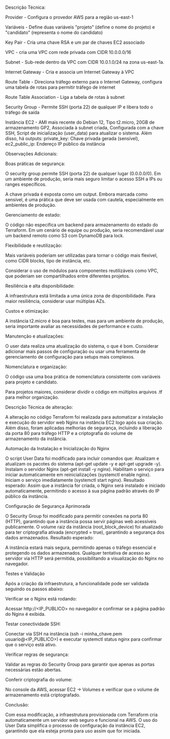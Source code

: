 Descrição Técnica: 

Provider - Configura o provedor AWS para a região us-east-1

Variáveis - Define duas variáveis "projeto" (define o nome do projeto) e "candidato" (representa o nome do candidato)

Key Pair - Cria uma chave RSA e um par de chaves EC2 associado

VPC - cria uma VPC com rede privada com CIDR 10.0.0.0/16

Subnet - Sub-rede dentro da VPC com CIDR 10.0.1.0/24 na zona us-east-1a.

Internet Gateway - Cria e associa um Internet Gateway à VPC

Route Table - Direciona tráfego externo para o Internet Gateway, configura uma tabela de rotas para permitir tráfego de internet

Route Table Association - Liga a tabela de rotas à subnet

Security Group - Permite SSH (porta 22) de qualquer IP e libera todo o tráfego de saída

Instância EC2 - AMI mais recente do Debian 12, Tipo t2.micro, 20GB de armazenamento GP2, Associada à subnet criada, Configurada com a chave SSH, Script de inicialização (user_data) para atualizar o sistema.
Além disso, há outputs: 
private_key: Chave privada gerada (sensível), ec2_public_ip: Endereço IP público da instância

Observações Adicionais:

Boas práticas de segurança:

O security group permite SSH (porta 22) de qualquer lugar (0.0.0.0/0). Em um ambiente de produção, seria mais seguro limitar o acesso SSH a IPs ou ranges específicos.

A chave privada é exposta como um output. Embora marcada como sensível, é uma prática que deve ser usada com cautela, especialmente em ambientes de produção.

Gerenciamento de estado:

O código não especifica um backend para armazenamento do estado do Terraform. Em um cenário de equipe ou produção, seria recomendável usar um backend remoto como S3 com DynamoDB para lock.

Flexibilidade e reutilização:

Mais variáveis poderiam ser utilizadas para tornar o código mais flexível, como CIDR blocks, tipo de instância, etc.

Considerar o uso de módulos para componentes reutilizáveis como VPC, que poderiam ser compartilhados entre diferentes projetos.

Resiliência e alta disponibilidade:

A infraestrutura está limitada a uma única zona de disponibilidade. Para maior resiliência, considerar usar múltiplas AZs.

Custos e otimização:

A instância t2.micro é boa para testes, mas para um ambiente de produção, seria importante avaliar as necessidades de performance e custo.

Manutenção e atualizações:

O user data realiza uma atualização do sistema, o que é bom. Considerar adicionar mais passos de configuração ou usar uma ferramenta de gerenciamento de configuração para setups mais complexos.

Nomenclatura e organização:

O código usa uma boa prática de nomenclatura consistente com variáveis para projeto e candidato.

Para projetos maiores, considerar dividir o código em múltiplos arquivos .tf para melhor organização.

Descrição Técnica de alteração: 

A alteração no código Terraform foi realizada para automatizar a instalação e execução do servidor web Nginx na instância EC2 logo após sua criação. Além disso, foram aplicadas melhorias de segurança, incluindo a liberação da porta 80 para tráfego HTTP e a criptografia do volume de armazenamento da instância.


Automação da Instalação e Inicialização do Nginx

O script User Data foi modificado para incluir comandos que:
Atualizam e atualizam os pacotes do sistema (apt-get update -y e apt-get upgrade -y).
Instalam o servidor Nginx (apt-get install -y nginx).
Habilitam o serviço para iniciar automaticamente em reinicializações (systemctl enable nginx).
Iniciam o serviço imediatamente (systemctl start nginx).
Resultado esperado: Assim que a instância for criada, o Nginx será instalado e iniciado automaticamente, permitindo o acesso à sua página padrão através do IP público da instância.

Configuração de Segurança Aprimorada

O Security Group foi modificado para permitir conexões na porta 80 (HTTP), garantindo que a instância possa servir páginas web acessíveis publicamente.
O volume raiz da instância (root_block_device) foi atualizado para ter criptografia ativada (encrypted = true), garantindo a segurança dos dados armazenados.
Resultado esperado:

A instância estará mais segura, permitindo apenas o tráfego essencial e protegendo os dados armazenados.
Qualquer tentativa de acesso ao servidor via HTTP será permitida, possibilitando a visualização do Nginx no navegador.

Testes e Validação

Após a criação da infraestrutura, a funcionalidade pode ser validada seguindo os passos abaixo:

Verificar se o Nginx está rodando:

Acessar http://<IP_PUBLICO> no navegador e confirmar se a página padrão do Nginx é exibida.

Testar conectividade SSH:

Conectar via SSH na instância (ssh -i minha_chave.pem usuario@<IP_PUBLICO>) e executar systemctl status nginx para confirmar que o serviço está ativo.

Verificar regras de segurança:

Validar as regras do Security Group para garantir que apenas as portas necessárias estão abertas.

Conferir criptografia do volume:

No console da AWS, acessar EC2 → Volumes e verificar que o volume de armazenamento está criptografado.

Conclusão:

Com essa modificação, a infraestrutura provisionada com Terraform cria automaticamente um servidor web seguro e funcional na AWS. O uso do User Data simplifica o processo de configuração da instância EC2, garantindo que ela esteja pronta para uso assim que for iniciada.









